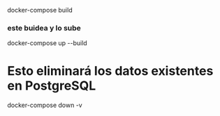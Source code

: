 docker-compose build
### este buidea y lo sube
docker-compose up --build

# Esto eliminará los datos existentes en PostgreSQL
docker-compose down -v